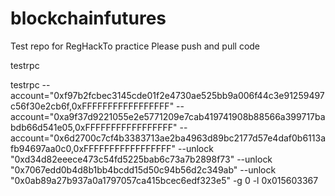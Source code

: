 # blockchainfutures
Test repo for RegHackTo practice
Please push and pull code

testrpc


testrpc --account="0xf97b2fcbec3145cde01f2e4730ae525bb9a006f44c3e91259497c56f30e2cb6f,0xFFFFFFFFFFFFFFFFF" --account="0xa9f37d9221055e2e5771209e7cab419741908b88566a399717babdb66d541e05,0xFFFFFFFFFFFFFFFFF" --account="0x6d2700c7cf4b3383713ae2ba4963d89bc2177d57e4daf0b6113afb94697aa0c0,0xFFFFFFFFFFFFFFFFF" --unlock "0xd34d82eeece473c54fd5225bab6c73a7b2898f73" --unlock "0x7067edd0b4d8b1bb4bcdd15d50c94b56d2c349ab" --unlock "0x0ab89a27b937a0a1797057ca415bcec6edf323e5" -g 0 -l 0x015603367
